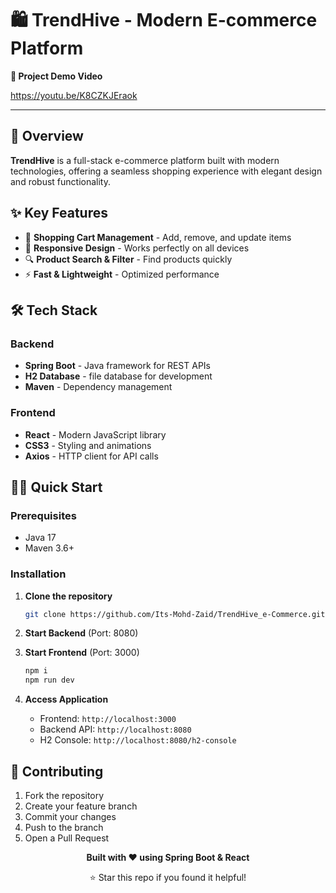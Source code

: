 # 🛍️ TrendHive - Modern E-commerce Platform

<!-- 📹 Demo Video Section -->
**🎥 Project Demo Video**

https://youtu.be/K8CZKJEraok

---

## 🚀 Overview

**TrendHive** is a full-stack e-commerce platform built with modern technologies, offering a seamless shopping experience with elegant design and robust functionality.

## ✨ Key Features

- 🛒 **Shopping Cart Management** - Add, remove, and update items
- 📱 **Responsive Design** - Works perfectly on all devices
- 🔍 **Product Search & Filter** - Find products quickly
- ⚡ **Fast & Lightweight** - Optimized performance

## 🛠️ Tech Stack

### Backend
- **Spring Boot** - Java framework for REST APIs
- **H2 Database** - file database for development
- **Maven** - Dependency management

### Frontend
- **React** - Modern JavaScript library
- **CSS3** - Styling and animations
- **Axios** - HTTP client for API calls

## 🏃‍♂️ Quick Start

### Prerequisites
- Java 17
- Maven 3.6+

### Installation

1. **Clone the repository**
   ```bash
   git clone https://github.com/Its-Mohd-Zaid/TrendHive_e-Commerce.git
   ```

2. **Start Backend** (Port: 8080)

3. **Start Frontend** (Port: 3000)
   ```bash
   npm i
   npm run dev
   ```

4. **Access Application**
   - Frontend: `http://localhost:3000`
   - Backend API: `http://localhost:8080`
   - H2 Console: `http://localhost:8080/h2-console`


## 🤝 Contributing

1. Fork the repository
2. Create your feature branch
3. Commit your changes
4. Push to the branch
5. Open a Pull Request


<div align="center">

**Built with ❤️ using Spring Boot & React**

⭐ Star this repo if you found it helpful!

</div>
